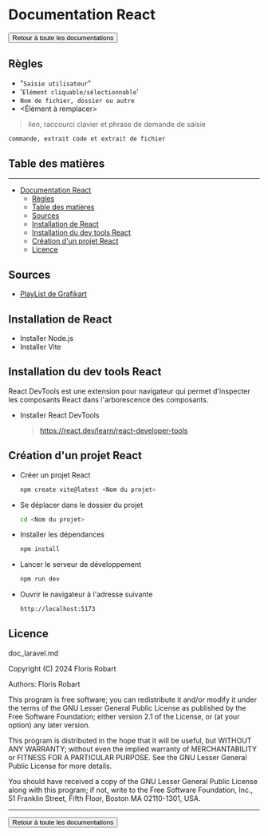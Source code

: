 # Documentation React

<a href="https://florobart.github.io/Documentations/"><button type="button">Retour à toute les documentations</button></a>

## Règles

- "`Saisie utilisateur`"
- '`Elément cliquable/sélectionnable`'
- `Nom de fichier, dossier ou autre`
- <Élément à remplacer>

> lien, raccourci clavier et phrase de demande de saisie

```txt
commande, extrait code et extrait de fichier
```

<div class="page"></div>

## Table des matières

****

- [Documentation React](#documentation-react)
  - [Règles](#règles)
  - [Table des matières](#table-des-matières)
  - [Sources](#sources)
  - [Installation de React](#installation-de-react)
  - [Installation du dev tools React](#installation-du-dev-tools-react)
  - [Création d'un projet React](#création-dun-projet-react)
  - [Licence](#licence)

## Sources

- [PlayList de Grafikart](https://www.youtube.com/watch?v=hhe6Xb4Em5U&list=PLjwdMgw5TTLUEOKPg5Z5TgwAOeWkjGL69)

## Installation de React

- Installer Node.js
- Installer Vite

## Installation du dev tools React

React DevTools est une extension pour navigateur qui permet d'inspecter les composants React dans l'arborescence des composants.

- Installer React DevTools
  > <https://react.dev/learn/react-developer-tools>

## Création d'un projet React

- Créer un projet React
  
  ```bash
  npm create vite@latest <Nom du projet>
  ```

- Se déplacer dans le dossier du projet

  ```bash
  cd <Nom du projet>
  ```

- Installer les dépendances

  ```bash
  npm install
  ```

- Lancer le serveur de développement

  ```bash
  npm run dev
  ```

- Ouvrir le navigateur à l'adresse suivante

  ```bash
  http://localhost:5173
  ```

## Licence

doc_laravel.md

Copyright (C) 2024 Floris Robart

Authors: Floris Robart

This program is free software; you can redistribute it and/or modify it
under the terms of the GNU Lesser General Public License as published by
the Free Software Foundation; either version 2.1 of the License, or
(at your option) any later version.

This program is distributed in the hope that it will be useful,
but WITHOUT ANY WARRANTY; without even the implied warranty of
MERCHANTABILITY or FITNESS FOR A PARTICULAR PURPOSE. See the
GNU Lesser General Public License for more details.

You should have received a copy of the GNU Lesser General Public License
along with this program; if not, write to the Free Software Foundation,
Inc., 51 Franklin Street, Fifth Floor, Boston MA 02110-1301, USA.

****

<a href="https://florobart.github.io/Documentations/"><button type="button">Retour à toute les documentations</button></a>

